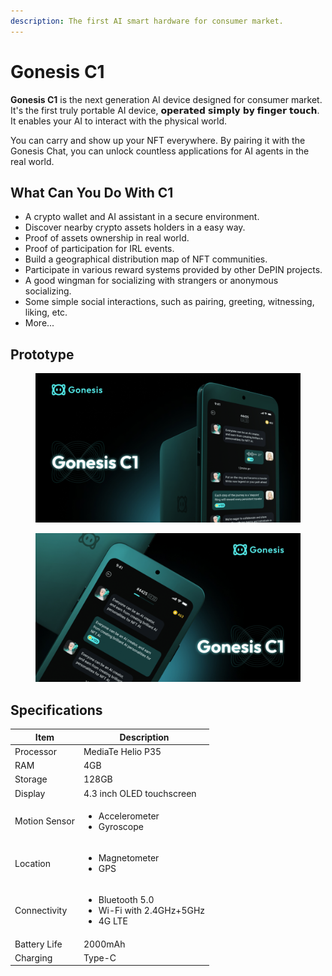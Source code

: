 ```yaml
---
description: The first AI smart hardware for consumer market.
---
```


# Gonesis C1

**Gonesis C1** is the next generation AI device designed for consumer market. It's the first truly portable AI device, 𝗼𝗽𝗲𝗿𝗮𝘁𝗲𝗱 𝘀𝗶𝗺𝗽𝗹𝘆 𝗯𝘆 𝗳𝗶𝗻𝗴𝗲𝗿 𝘁𝗼𝘂𝗰𝗵. It enables your AI to interact with the physical world.

You can carry and show up your NFT everywhere. By pairing it with the Gonesis Chat, you can unlock countless applications for AI agents in the real world.

## What Can You Do With C1

* A crypto wallet and AI assistant in a secure environment.
* Discover nearby crypto assets holders in a easy way.
* Proof of assets ownership in real world.
* Proof of participation for IRL events.
* Build a geographical distribution map of NFT communities.
* Participate in various reward systems provided by other DePIN projects.
* A good wingman for socializing with strangers or anonymous socializing.
* Some simple social interactions, such as pairing, greeting, witnessing, liking, etc.
* More...

## Prototype

<figure><img src="../.gitbook/assets/img_v3_02bi_7357c49e-080d-405b-bc45-c3f15c57c87g.jpg" alt=""><figcaption></figcaption></figure>

<figure><img src="../.gitbook/assets/img_v3_02bi_ffb94f25-5f6e-4681-a6c6-70471316387g.jpg" alt=""><figcaption></figcaption></figure>

## Specifications

| Item          | Description                                                                   |
| ------------- | ----------------------------------------------------------------------------- |
| Processor     | MediaTe Helio P35                                                             |
| RAM           | 4GB                                                                           |
| Storage       | 128GB                                                                         |
| Display       | 4.3 inch OLED touchscreen                                                     |
| Motion Sensor | <ul><li>Accelerometer</li><li>Gyroscope</li></ul>                             |
| Location      | <ul><li>Magnetometer </li><li>GPS</li></ul>                                   |
| Connectivity  | <ul><li>Bluetooth 5.0</li><li>Wi-Fi with 2.4GHz+5GHz</li><li>4G LTE</li></ul> |
| Battery Life  | 2000mAh                                                                       |
| Charging      | Type-C                                                                        |

